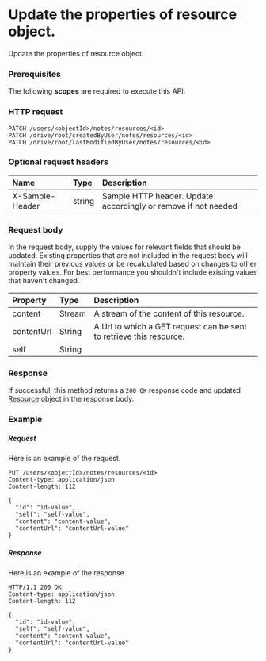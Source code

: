 # Update the properties of resource object.

Update the properties of resource object.
### Prerequisites
The following **scopes** are required to execute this API: 
### HTTP request
<!-- { "blockType": "ignored" } -->
```http
PATCH /users/<objectId>/notes/resources/<id>
PATCH /drive/root/createdByUser/notes/resources/<id>
PATCH /drive/root/lastModifiedByUser/notes/resources/<id>
```
### Optional request headers
| Name       | Type | Description|
|:-----------|:------|:----------|
| X-Sample-Header  | string  | Sample HTTP header. Update accordingly or remove if not needed|

### Request body
In the request body, supply the values for relevant fields that should be updated. Existing properties that are not included in the request body will maintain their previous values or be recalculated based on changes to other property values. For best performance you shouldn't include existing values that haven't changed.

| Property	   | Type	|Description|
|:---------------|:--------|:----------|
|content|Stream|A stream of the content of this resource. |
|contentUrl|String|A Url to which a GET request can be sent to retrieve this resource. |
|self|String||

### Response
If successful, this method returns a `200 OK` response code and updated [Resource](../resources/resource.md) object in the response body.
### Example
##### Request
Here is an example of the request.
<!-- {
  "blockType": "request",
  "name": "update_resource"
}-->
```http
PUT /users/<objectId>/notes/resources/<id>
Content-type: application/json
Content-length: 112

{
  "id": "id-value",
  "self": "self-value",
  "content": "content-value",
  "contentUrl": "contentUrl-value"
}
```
##### Response
Here is an example of the response.
<!-- {
  "blockType": "response",
  "truncated": false,
  "@odata.type": "microsoft.graph.resource"
} -->
```http
HTTP/1.1 200 OK
Content-type: application/json
Content-length: 112

{
  "id": "id-value",
  "self": "self-value",
  "content": "content-value",
  "contentUrl": "contentUrl-value"
}
```

<!-- uuid: 57e02da2-b862-4b2f-836a-c2a183fcf46b
2015-10-21 09:49:44 UTC -->
<!-- {
  "type": "#page.annotation",
  "description": "Update the properties of resource object.",
  "keywords": "",
  "section": "documentation",
  "tocPath": ""
}-->